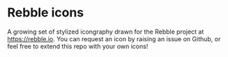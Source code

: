 # Rebble icons
A growing set of stylized icongraphy drawn for the Rebble project at https://rebble.io. You can request an icon by raising an issue on Github, or feel free to extend this repo with your own icons!